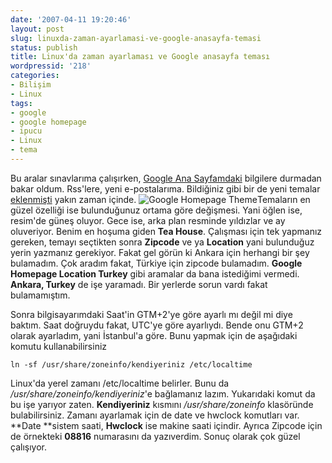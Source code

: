 ```yaml
---
date: '2007-04-11 19:20:46'
layout: post
slug: linuxda-zaman-ayarlamasi-ve-google-anasayfa-temasi
status: publish
title: Linux'da zaman ayarlaması ve Google anasayfa teması
wordpressid: '218'
categories:
- Bilişim
- Linux
tags:
- google
- google homepage
- ipucu
- Linux
- tema
---
```


Bu aralar sınavlarıma çalışırken, [Google Ana Sayfamdaki](http://google.com/ig) bilgilere durmadan bakar oldum. Rss'lere, yeni e-postalarıma. Bildiğiniz gibi bir de yeni temalar [eklenmişti](http://www.murekkep.org/google-anasayfasi-temalandi) yakın zaman içinde. ![Google Homepage Theme](http://arsln.org/image/googleanasayfa.jpg)Temaların en güzel özelliği ise bulunduğunuz ortama göre değişmesi. Yani öğlen ise, resim'de güneş oluyor. Gece ise, arka plan resminde yıldızlar ve ay oluveriyor. Benim en hoşuma giden **Tea House**. Çalışması için tek yapmanız gereken, temayı seçtikten sonra **Zipcode** ve ya **Location** yani bulunduğuz yerin yazmanız gerekiyor. Fakat gel görün ki Ankara için herhangi bir şey bulamadım. Çok aradım fakat, Türkiye için zipcode bulamadım. **Google Homepage Location Turkey** gibi aramalar da bana istediğimi vermedi. **Ankara, Turkey** de işe yaramadı. Bir yerlerde sorun vardı fakat bulamamıştım. 

Sonra bilgisayarımdaki Saat'in GTM+2'ye göre ayarlı mı değil mi diye baktım. Saat doğruydu fakat, UTC'ye göre ayarlıydı. Bende onu GTM+2 olarak ayarladım, yani İstanbul'a göre. Bunu yapmak için de aşağıdaki komutu kullanabilirsiniz

`ln -sf /usr/share/zoneinfo/kendiyeriniz /etc/localtime`

Linux'da yerel zamanı /etc/localtime belirler. Bunu da _/usr/share/zoneinfo/kendiyeriniz_'e bağlamanız lazım. Yukarıdaki komut da bu işe yarıyor zaten. **Kendiyeriniz** kısmını _/usr/share/zoneinfo_ klasöründe bulabilirsiniz. Zamanı ayarlamak için de date ve hwclock komutları var. **Date **sistem saati, **Hwclock** ise makine saati içindir. Ayrıca Zipcode için de örnekteki **08816** numarasını da yazıverdim. Sonuç olarak çok güzel çalışıyor.  


